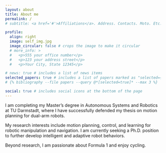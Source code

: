 ```yaml
---
layout: about
title: About me
permalink: /
# subtitle: <a href='#'>Affiliations</a>. Address. Contacts. Moto. Etc.

profile:
  align: right
  image: self_img.jpg
  image_circular: false # crops the image to make it circular
  # more_info: >
  #   <p>555 your office number</p>
  #   <p>123 your address street</p>
  #   <p>Your City, State 12345</p>

# news: true # includes a list of news items
selected_papers: true # includes a list of papers marked as "selected={true}"
# {% bibliography --file papers --query @*[selected=true]* --max 3 %}

social: true # includes social icons at the bottom of the page
---
```


I am completing my Master’s degree in Autonomous Systems and Robotics at TU Darmstadt, where I have successfully defended my thesis on motion planning for dual-arm robots.

My research interests include motion planning, control, and learning for robotic manipulation and navigation.
I am currently seeking a Ph.D. position to further develop intelligent and adaptive robot behaviors.

Beyond research, I am passionate about Formula 1 and enjoy cycling.
